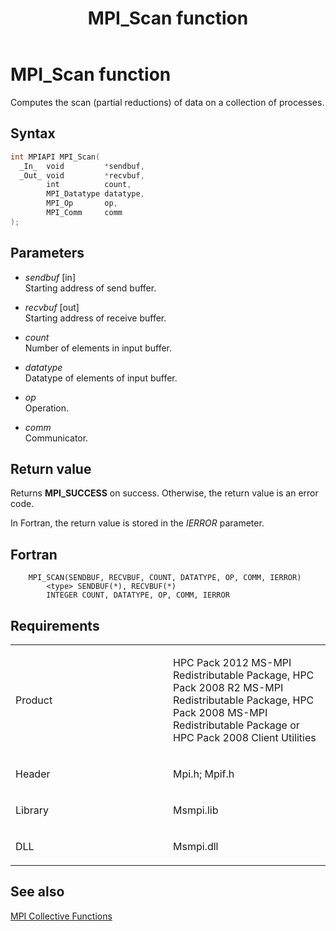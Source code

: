 ﻿---
title: MPI_Scan function
TOCTitle: MPI_Scan function
ms:assetid: d7d4782a-6140-4696-99a8-849efb219ea8
ms:mtpsurl: https://msdn.microsoft.com/en-us/library/Dn473464(v=VS.85)
ms:contentKeyID: 59360999
ms.date: 03/28/2018
mtps_version: v=VS.85
f1_keywords:
- MPI_SCAN
- mpif/MPI_Scan
- mpi/MPI_SCAN
dev_langs:
- C++
- C
---

# MPI\_Scan function

Computes the scan (partial reductions) of data on a collection of processes.

## Syntax

``` c++
int MPIAPI MPI_Scan(
  _In_  void         *sendbuf,
  _Out_ void         *recvbuf,
        int          count,
        MPI_Datatype datatype,
        MPI_Op       op,
        MPI_Comm     comm
);
```

## Parameters

  - *sendbuf* \[in\]  
    Starting address of send buffer.

  - *recvbuf* \[out\]  
    Starting address of receive buffer.

  - *count*  
    Number of elements in input buffer.

  - *datatype*  
    Datatype of elements of input buffer.

  - *op*  
    Operation.

  - *comm*  
    Communicator.

## Return value

Returns **MPI\_SUCCESS** on success. Otherwise, the return value is an error code.

In Fortran, the return value is stored in the *IERROR* parameter.

## Fortran

``` FORTRAN
    MPI_SCAN(SENDBUF, RECVBUF, COUNT, DATATYPE, OP, COMM, IERROR)
        <type> SENDBUF(*), RECVBUF(*)
        INTEGER COUNT, DATATYPE, OP, COMM, IERROR
```

## Requirements

<table>
<colgroup>
<col style="width: 50%" />
<col style="width: 50%" />
</colgroup>
<tbody>
<tr class="odd">
<td><p>Product</p></td>
<td><p>HPC Pack 2012 MS-MPI Redistributable Package, HPC Pack 2008 R2 MS-MPI Redistributable Package, HPC Pack 2008 MS-MPI Redistributable Package or HPC Pack 2008 Client Utilities</p></td>
</tr>
<tr class="even">
<td><p>Header</p></td>
<td>Mpi.h;
Mpif.h</td>
</tr>
<tr class="odd">
<td><p>Library</p></td>
<td>Msmpi.lib</td>
</tr>
<tr class="even">
<td><p>DLL</p></td>
<td>Msmpi.dll</td>
</tr>
</tbody>
</table>


## See also

[MPI Collective Functions](mpi-collective-functions.md)

